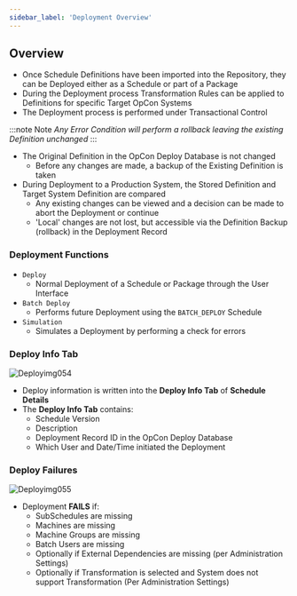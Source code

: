 ```yaml
---
sidebar_label: 'Deployment Overview'
---
```


## Overview

* Once Schedule Definitions have been imported into the Repository, they can be Deployed either as a Schedule or part of a Package
* During the Deployment process Transformation Rules can be applied to Definitions for specific Target OpCon Systems
* The Deployment process is performed under Transactional Control

:::note Note
_Any Error Condition will perform a rollback leaving the existing Definition unchanged_
:::

* The Original Definition in the OpCon Deploy Database is not changed
  * Before any changes are made, a backup of the Existing Definition is taken
* During Deployment to a Production System, the Stored Definition and Target System Definition are compared
  * Any existing changes can be viewed and a decision can be made to abort the Deployment or continue
  * 'Local' changes are not lost, but accessible via the Definition Backup (rollback) in the Deployment Record

### Deployment Functions
* ```Deploy```
  * Normal Deployment of a Schedule or Package through the User Interface
* ```Batch Deploy``` 
  * Performs future Deployment using the ```BATCH_DEPLOY``` Schedule
* ```Simulation```
  * Simulates a Deployment by performing a check for errors

### Deploy Info Tab

![Deployimg054](../static/imgdeploy/Deployimg054.png)

* Deploy information is written into the **Deploy Info Tab** of **Schedule Details**
* The **Deploy Info Tab** contains:
  * Schedule Version
  * Description
  * Deployment Record ID in the OpCon Deploy Database
  * Which User and Date/Time initiated the Deployment

### Deploy Failures

![Deployimg055](../static/imgdeploy/Deployimg055.png)

* Deployment **FAILS** if:
  * SubSchedules are missing
  * Machines are missing
  * Machine Groups are missing
  * Batch Users are missing
  * Optionally if External Dependencies are missing (per Administration Settings)
  * Optionally if Transformation is selected and System does not support Transformation (Per Administration Settings)  